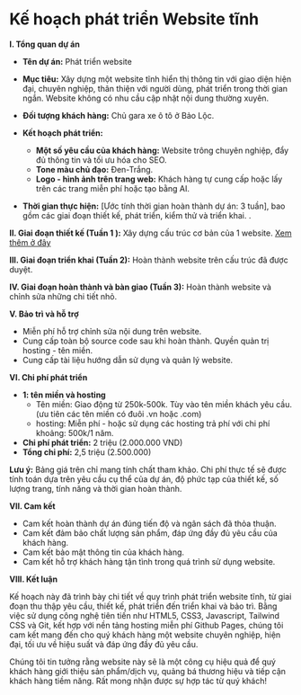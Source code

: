 # Kế hoạch phát triển Website tĩnh

**I. Tổng quan dự án**

* **Tên dự án:** Phát triển website 
* **Mục tiêu:** Xây dựng một website tĩnh hiển thị thông tin với giao diện hiện đại, chuyên nghiệp, thân thiện với người dùng, phát triển trong thời gian ngắn. Website không có nhu cầu cập nhật nội dung thường xuyên.
* **Đối tượng khách hàng:** Chủ gara xe ô tô ở Bảo Lộc.
* **Kết hoạch phát triển:**
    *  **Một số yêu cầu của khách hàng:** Website trông chuyên nghiệp, đẩy đủ thông tin và tối ưu hóa cho SEO.
    *  **Tone màu chủ đạo:** Đen-Trắng.
    *  **Logo - hình ảnh trên trang web:** Khách hàng tự cung cấp hoặc lấy trên các trang miễn phí hoặc tạo bằng AI.

* **Thời gian thực hiện:** [Ước tính thời gian hoàn thành dự án: 3 tuần], bao gồm các giai đoạn thiết kế, phát triển, kiểm thử và triển khai. .


**II. Giai đoạn thiết kế (Tuần 1 ):** Xây dựng cấu trúc cơ bản của 1 website. [Xem thêm ở đây](./giaodien/md) 

**III. Giai đoạn triển khai (Tuần 2):** Hoàn thành website trên cấu trúc đã được duyệt. 

**IV. Giai đoạn hoàn thành và bàn giao (Tuần 3):** Hoàn thành website và chỉnh sửa những chi tiết nhỏ. 



**V. Bảo trì và hỗ trợ**
*  Miễn phí hỗ trợ chỉnh sửa nội dung trên website.
*  Cung cấp toàn bộ source code sau khi hoàn thành. Quyền quản trị hosting - tên miền.
*  Cung cấp tài liệu hướng dẫn sử dụng và quản lý website.

**VI. Chi phí phát triển**

*  **1: tên miền và hosting** 
    *  Tên miền: Giao động từ 250k-500k. Tùy vào tên miền khách yêu cầu. (ưu tiên các tên miền có đuôi .vn hoặc .com)
    *  hosting: Miễn phí - hoặc sử dụng các hosting trả phí với chi phí khoảng: 500k/1 năm.
*  **Chi phí phát triển:** 2 triệu (2.000.000 VND)
*  **Tổng chi phí:** 2,5 triệu (2.500.000)

**Lưu ý:** Bảng giá trên chỉ mang tính chất tham khảo. Chi phí thực tế sẽ được tính toán dựa trên yêu cầu cụ thể của dự án, độ phức tạp của thiết kế, số lượng trang, tính năng và thời gian hoàn thành.

**VII. Cam kết**

*  Cam kết hoàn thành dự án đúng tiến độ và ngân sách đã thỏa thuận.
*  Cam kết đảm bảo chất lượng sản phẩm, đáp ứng đầy đủ yêu cầu của khách hàng.
*  Cam kết bảo mật thông tin của khách hàng.
*  Cam kết hỗ trợ khách hàng tận tình trong quá trình sử dụng website.

**VIII. Kết luận**

Kế hoạch này đã trình bày chi tiết về quy trình phát triển website tĩnh, từ giai đoạn thu thập yêu cầu, thiết kế, phát triển đến triển khai và bảo trì. Bằng việc sử dụng công nghệ tiên tiến như HTML5, CSS3, Javascript, Tailwind CSS và Git, kết hợp với nền tảng hosting miễn phí Github Pages, chúng tôi cam kết mang đến cho quý khách hàng một website chuyên nghiệp, hiện đại, tối ưu về hiệu suất và đáp ứng đầy đủ yêu cầu. 

Chúng tôi tin tưởng rằng website này sẽ là một công cụ hiệu quả để quý khách hàng giới thiệu sản phẩm/dịch vụ, quảng bá thương hiệu và tiếp cận khách hàng tiềm năng. Rất mong nhận được sự hợp tác từ quý khách!

